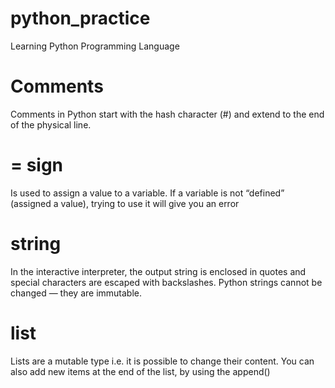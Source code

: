 # python_practice
Learning Python Programming Language

# Comments
Comments in Python start with the hash character (#) and extend to the end of the physical line.

# = sign
Is used to assign a value to a variable.
If a variable is not “defined” (assigned a value), trying to use it will give you an error

# string
In the interactive interpreter, the output string is enclosed in quotes and special characters are escaped with backslashes.
Python strings cannot be changed — they are immutable.

# list
Lists are a mutable type i.e. it is possible to change their content.
You can also add new items at the end of the list, by using the append()

